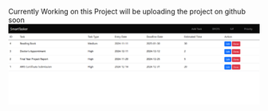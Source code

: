 Currently Working on this Project will be uploading the project on github soon
![task scheduler](https://github.com/Sanskruti2214/SmartTasker/blob/main/SmartTasker.png)
